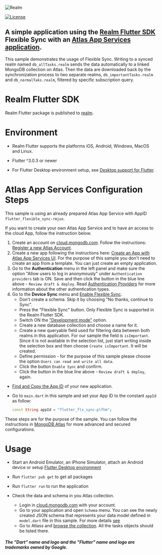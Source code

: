 ![Realm](https://github.com/realm/realm-dart/raw/main/logo.png)

[![License](https://img.shields.io/badge/License-Apache-blue.svg)](LICENSE)

## A simple application using the [Realm Flutter SDK](https://www.mongodb.com/docs/realm/sdk/flutter/) Flexible Sync with an [Atlas App Services application](https://www.mongodb.com/docs/atlas/app-services/).
This sample demonstrates the usage of Flexible Sync. 
Writing to a synced realm named `db_allTasks.realm` sends the data automatically to a linked MongoDB collection on Atlas.
Then the data are downloaded back by the synchronization process to two separate realms,
`db_importantTasks.realm` and  `db_normalTaks.realm`, filtered by specific subscription query.

# Realm Flutter SDK 

Realm Flutter package is published to [realm](https://pub.dev/packages/realm).

# Environment

* Realm Flutter supports the platforms iOS, Android, Windows, MacOS and Linux.

* Flutter ^3.0.3 or newer
* For Flutter Desktop environment setup, see [Desktop support for Flutter](https://docs.flutter.dev/desktop).

# Atlas App Services Configuration Steps

This sample is using an already prepared Atlas App Service with AppID `flutter_flexible_sync-rmjux`.

If you want to create your own Atlas App Service and to have an access to the cloud App, follow the instruction below.

1. Create an account on [cloud.mongodb.com](https://cloud.mongodb.com). Follow the instructions: [Register a new Atlas Account](https://www.mongodb.com/docs/atlas/tutorial/create-atlas-account/#register-a-new-service-account).
1. Create a new app following the instructions here: [Create an App with Atlas App Services UI](https://www.mongodb.com/docs/atlas/app-services/manage-apps/create/create-with-realm-ui).
    For the purpose of this sample you don't need to create an app from a template. You can just create an empty application.
1. Go to the **Authentication** menu in the left panel and make sure the option "Allow users to log in anonymously" under `Authentication providers` tab is ON. Save and then click the button in the blue line above - `Review draft & deploy`. Read [Authentication Providers](https://www.mongodb.com/docs/atlas/app-services/authentication/providers/) for more information about the other authentication types.
1. Go to the **Device Sync** menu and [Enable Flexible Sync](https://www.mongodb.com/docs/atlas/app-services/sync/configure/enable-sync/#enable-flexible-sync).
    * Don't create a schema. Skip it by choosing "No thanks, continue to Sync".
    * Press the "Flexible Sync" button. Only Flexible Sync is supported in the Realm Flutter SDK.
    * Switch ON the ["Development mode"](https://www.mongodb.com/docs/atlas/app-services/sync/data-model/development-mode/) option.
    * Create a new database collection and choose a name for it.
    * Create a new queryable field used for filtering data between both realms in this application. For our sample the field is `isImportant`.
        Since it is not available in the selection list, just start writing inside the selection box and then choose `Create isImportant`.
        It will be created.
    * Define permission - for the purpose of this sample please choose the option `Users can read and write all data`.
    * Click the button `Enable Sync` and confirm.
    * Click the button in the blue line above - `Review draft & deploy`, again.
* [Find and Copy the App ID](https://www.mongodb.com/docs/atlas/app-services/reference/find-your-project-or-app-id/) of your new application.
* Go to `main.dart` in this sample and set your App ID to the constant `appId` as follow:

    ```dart
    const String appId = "flutter_flx_sync-plfhm";
    ```

These steps are for the purpose of the sample. You can follow the instructions in [MongoDB Atlas](https://www.mongodb.com/docs/atlas) for more advanced and secured configurations.

# Usage

* Start an Android Emulator, an iPhone Simulator, attach an Android device or setup [Flutter Desktop environment](https://docs.flutter.dev/desktop)

* Run `flutter pub get` to get all packages

* Run `flutter run` to run the application

* Check the data and schema in you Atlas collection.
    * Login in [cloud.mongodb.com](https://cloud.mongodb.com) with your account.
    * Go to your application and open `Schema` menu. You can see the newly created JSON schema 
        that represents your data model defined in `model.dart` file in this sample. 
        For more details [see](https://www.mongodb.com/docs/atlas/app-services/schemas/?_ga=2.267468942.1225817147.1654079983-1571915642.1647002315&_gac=1.216786660.1654173423.CjwKCAjwv-GUBhAzEiwASUMm4jBtzETN-YJq0KELgeGLKk-4_6wVAfImtPoBbo-A35_eKjZ1p0Lh_BoCotcQAvD_BwE)
    * Go to Atlass and [browse the collection](https://www.mongodb.com/docs/atlas/atlas-ui/collections/#view-collections). All the tasks objects should be listed there.


##### The "Dart" name and logo and the "Flutter" name and logo are trademarks owned by Google. 
